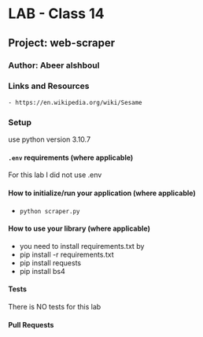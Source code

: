 # LAB - Class 14

## Project: web-scraper

### Author: Abeer alshboul

### Links and Resources
 
    - https://en.wikipedia.org/wiki/Sesame


### Setup
use python version 3.10.7

#### `.env` requirements (where applicable)
For this lab I did not use .env 

#### How to initialize/run your application (where applicable)

- `python scraper.py`

#### How to use your library (where applicable)

- you need to install requirements.txt by 
- pip install -r requirements.txt
- pip install requests
- pip install bs4


#### Tests
There is NO tests for this lab 

#### Pull Requests
